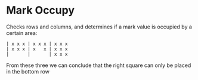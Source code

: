 # Mark Occupy

 Checks rows and columns, and determines if a mark value is occupied by a certain area:

```
| x x x | x x x | x x x
| x x x | x   x | x x x
|       |       | x x x
```

From these three we can conclude that the right square can only be placed in the bottom row

